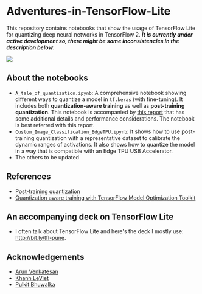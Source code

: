 # Adventures-in-TensorFlow-Lite
This repository contains notebooks that show the usage of TensorFlow Lite for quantizing deep neural networks in TensorFlow 2. ***It is currently under active development so, there might be some inconsistencies in the description below***. 

![](https://www.tensorflow.org/site-assets/images/project-logos/tensorflow-lite-logo-social.png)

## About the notebooks
- `A_tale_of_quantization.ipynb`: A comprehensive notebook showing different ways to quantize a model in `tf.keras` (with fine-tuning). It includes both **quantization-aware training** as well as **post-training quantization**. This notebook is accompanied by [this report](https://bit.ly/3dlCRSI) that has some additional details and performance considerations. The notebook is best referred with this report. 
- `Custom_Image_Classification_EdgeTPU.ipynb`: It shows how to use post-training quantization with a representative dataset to calibrate the dynamic ranges of activations. It also shows how to quantize the model in a way that is compatible with an Edge TPU USB Accelerator. 
- The others to be updated

## References
- [Post-training quantization](https://www.tensorflow.org/lite/performance/post_training_quantization)
- [Quantization aware training with TensorFlow Model Optimization Toolkit](https://blog.tensorflow.org/2020/04/quantization-aware-training-with-tensorflow-model-optimization-toolkit.html)

## An accompanying deck on TensorFlow Lite
- I often talk about TensorFlow Lite and here's the deck I mostly use: http://bit.ly/tfl-pune. 

## Acknowledgements
- [Arun Venkatesan](https://www.linkedin.com/in/arun-venkatesan-9317796/)
- [Khanh LeViet](https://www.linkedin.com/in/lvgk/)
- [Pulkit Bhuwalka](https://www.linkedin.com/in/pulkitbhuwalka/)
